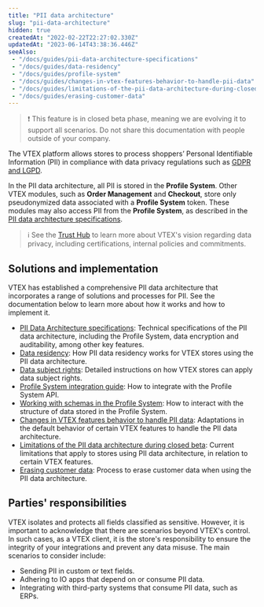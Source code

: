 ```yaml
---
title: "PII data architecture"
slug: "pii-data-architecture"
hidden: true
createdAt: "2022-02-22T22:27:02.330Z"
updatedAt: "2023-06-14T43:38:36.446Z"
seeAlso:
 - "/docs/guides/pii-data-architecture-specifications"
 - "/docs/guides/data-residency"
 - "/docs/guides/profile-system"
 - "/docs/guides/changes-in-vtex-features-behavior-to-handle-pii-data"
 - "/docs/guides/limitations-of-the-pii-data-architecture-during-closed-beta"
 - "/docs/guides/erasing-customer-data"
---
```


>❗ This feature is in closed beta phase, meaning we are evolving it to support all scenarios. Do not share this documentation with people outside of your company.

The VTEX platform allows stores to process shoppers’ Personal Identifiable Information (PII) in compliance with data privacy regulations such as [GDPR and LGPD](https://vtex.com/us-en/privacy-and-agreements/vtex-commitment/).

In the PII data architecture, all PII is stored in the **Profile System**. Other VTEX modules, such as **Order Management** and **Checkout**, store only pseudonymized data associated with a **Profile System** token. These modules may also access PII from the **Profile System**, as described in the [PII data architecture specifications](https://developers.vtex.com/docs/guides/pii-data-architecture-specifications).

>ℹ️ See the [Trust Hub](https://vtex.com/us-en/trust/) to learn more about VTEX's vision regarding data privacy, including certifications, internal policies and commitments.

## Solutions and implementation

VTEX has established a comprehensive PII data architecture that incorporates a range of solutions and processes for PII. See the documentation below to learn more about how it works and how to implement it.

- [PII Data Architecture specifications](https://developers.vtex.com/docs/guides/pii-data-architecture-specifications): Technical specifications of the PII data architecture, including the Profile System, data encryption and auditability, among other key features.
- [Data residency](https://developers.vtex.com/docs/guides/data-residency): How PII data residency works for VTEX stores using the PII data architecture.
- [Data subject rights](https://help.vtex.com/tutorial/data-subject-rights--6imchxTx09icupKMbzHVIM): Detailed instructions on how VTEX stores can apply data subject rights.
- [Profile System integration guide](https://developers.vtex.com/docs/guides/profile-system): How to integrate with the Profile System API.
- [Working with schemas in the Profile System](https://developers.vtex.com/docs/guides/working-with-schemas-in-the-profile-system): How to interact with the structure of data stored in the Profile System.
- [Changes in VTEX features behavior to handle PII data](https://developers.vtex.com/docs/guides/changes-in-vtex-features-behavior-to-handle-pii-data): Adaptations in the default behavior of certain VTEX features to handle the PII data architecture.
- [Limitations of the PII data architecture during closed beta](https://developers.vtex.com/docs/guides/limitations-of-the-pii-data-architecture-during-closed-beta): Current limitations that apply to stores using PII data architecture, in relation to certain VTEX features.
- [Erasing customer data](https://developers.vtex.com/docs/guides/erasing-customer-data): Process to erase customer data when using the PII data architecture.

## Parties' responsibilities

VTEX isolates and protects all fields classified as sensitive. However, it is important to acknowledge that there are scenarios beyond VTEX's control. In such cases, as a VTEX client, it is the store's responsibility to ensure the integrity of your integrations and prevent any data misuse. The main scenarios to consider include:

- Sending PII in custom or text fields.
- Adhering to IO apps that depend on or consume PII data.
- Integrating with third-party systems that consume PII data, such as ERPs.

